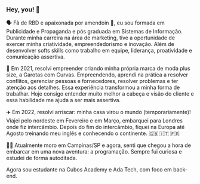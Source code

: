 ### Hey, you!  👋

🗣 Fã de RBD e apaixonada por amendoin 🥜, eu sou formada em Publicidade e Propaganda e pós graduada em Sistemas de Informação. Durante minha carreira na área de marketing, tive a oportunidade de exercer minha criatividade, empreendedorismo e inovação. Além de desenvolver softs skills como trabalho em equipe, liderança, proatividade e comunicação assertiva.

👗 Em 2021, resolvi empreender criando minha própria marca de moda plus size, a Garotas com Curvas. Empreendendo, aprendi na prática a resolver conflitos, gerenciar pessoas e fornecedores, resolver problemas e ter atenção aos detalhes. Essa experiência transformou a minha forma de trabalhar. Hoje consigo entender muito melhor a cabeça e visão do cliente e essa habilidade me ajuda a ser mais assertiva. 

✈️ Em 2022, resolvi arriscar: minha casa virou o mundo (temporariamente)! Viajei pelo nordeste em Fevereiro e em Março, embarquei para Londres onde fiz intercâmbio. Depois do fim do intercâmbio, fiquei na Europa até Agosto treinando meu inglês e conhecendo o continente. 🇬🇧 🇮🇹 🇫🇷

👩‍💻 Atualmente moro em Campinas/SP e agora, senti que chegou a hora de embarcar em uma nova aventura: a programação. Sempre fui curiosa e estudei de forma autoditada. 

Agora sou estudante na Cubos Academy e Ada Tech, com foco em back-end.


<!--
**luelencavalheiro/luelencavalheiro** is a ✨ _special_ ✨ repository because its `README.md` (this file) appears on your GitHub profile.

Here are some ideas to get you started:

- 🔭 I’m currently working on ...
- 🌱 I’m currently learning about Front-end. ...
- 👯 I’m looking to collaborate on ...
- 🤔 I’m looking for help with ...
- 💬 Ask me about ...
- 📫 How to reach me: ...
- 😄 Pronouns: ...
- ⚡ Fun fact: ...
-->
